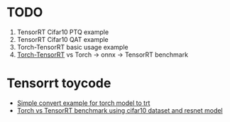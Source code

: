 # TODO
1. TensorRT Cifar10 PTQ example
2. TensorRT Cifar10 QAT example
3. Torch-TensorRT basic usage example
4. [Torch-TensorRT](https://github.com/NVIDIA/Torch-TensorRT) vs Torch -> onnx -> TensorRT benchmark


# Tensorrt toycode
- [Simple convert example for torch model to trt](./01-simple-convert-torch2trt/)
- [Torch vs TensorRT benchmark using cifar10 dataset and resnet model](./02-benchmark-cifar10-resnet/)
